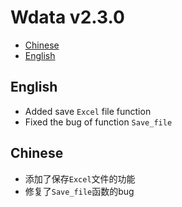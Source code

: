 # Wdata v2.3.0

- [Chinese](#Chinese)
- [English](#English)

## English
- Added save `Excel` file function
- Fixed the bug of function `Save_file`

## Chinese
- 添加了保存`Excel`文件的功能
- 修复了`Save_file`函数的bug